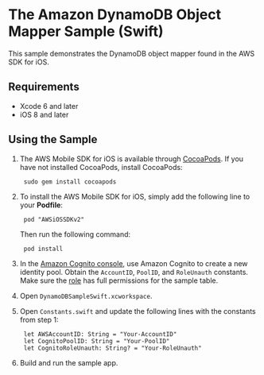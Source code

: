 # The Amazon DynamoDB Object Mapper Sample (Swift)

This sample demonstrates the DynamoDB object mapper found in the AWS SDK for iOS.

## Requirements

* Xcode 6 and later
* iOS 8 and later

## Using the Sample

1. The AWS Mobile SDK for iOS is available through [CocoaPods](http://cocoapods.org). If you have not installed CocoaPods, install CocoaPods:

		sudo gem install cocoapods

1. To install the AWS Mobile SDK for iOS, simply add the following line to your **Podfile**:

		pod "AWSiOSSDKv2"

	Then run the following command:
	
		pod install

1. In the [Amazon Cognito console](https://console.aws.amazon.com/cognito/), use Amazon Cognito to create a new identity pool. Obtain the `AccountID`, `PoolID`, and `RoleUnauth` constants. Make sure the [role](https://console.aws.amazon.com/iam/home?region=us-east-1#roles) has full permissions for the sample table.

1. Open `DynamoDBSampleSwift.xcworkspace`.

1. Open `Constants.swift` and update the following lines with the constants from step 1:

		let AWSAccountID: String = "Your-AccountID"
		let CognitoPoolID: String = "Your-PoolID"
		let CognitoRoleUnauth: String? = "Your-RoleUnauth"

1. Build and run the sample app.